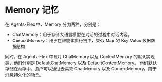 # Memory 记忆
在 Agents-Flex 中，Memory 分为两种，分别是：
- ChatMemory：用于存储大语言模型在对话的过程中对话内容。
- ContextMemory：用于在智能体执行链中，类似 Map 的 Key-Value 数据数据结构

同时，在 Agents-Flex 中有对 ChatMemory 以及 ContextMemory 的默认实现类，他们分别是 DefaultChatMemory 以及 DefaultContextMemory。
他们默认存储在内存中，用户可以通过去实现 ChatMemory 以及 ContextMemory，用于消息持久化的场景。


